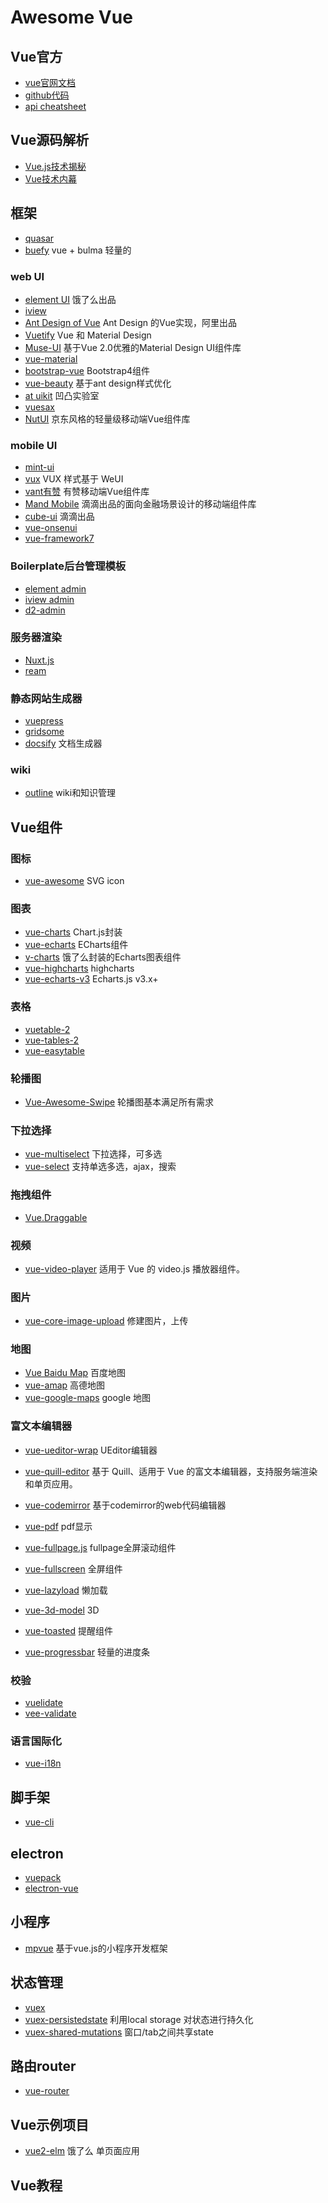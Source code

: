 # Awesome Vue

## Vue官方

- [vue官网文档](https://cn.vuejs.org/v2/guide/)
- [github代码](https://github.com/vuejs/vue)
- [api cheatsheet](https://vuejs-tips.github.io/cheatsheet/)

## Vue源码解析

- [Vue.js技术揭秘](https://ustbhuangyi.github.io/vue-analysis/)
- [Vue技术内幕](http://hcysun.me/vue-design/art/)

## 框架

- [quasar](https://github.com/quasarframework/quasar)
- [buefy](https://github.com/buefy/buefy) vue + bulma 轻量的

### web UI

- [element UI](http://element-cn.eleme.io/#/zh-CN/component/installation) 饿了么出品
- [iview](https://www.iviewui.com/docs/guide/install)
- [Ant Design of Vue](https://vue.ant.design/docs/vue/introduce-cn/) Ant Design 的Vue实现，阿里出品
- [Vuetify](https://vuetifyjs.com/zh-Hans/) Vue 和 Material Design
- [Muse-UI](https://muse-ui.org/#/zh-CN) 基于Vue 2.0优雅的Material Design UI组件库
- [vue-material](https://vuematerial.io/)
- [bootstrap-vue](https://github.com/bootstrap-vue/bootstrap-vue)  Bootstrap4组件
- [vue-beauty](https://github.com/FE-Driver/vue-beauty) 基于ant design样式优化
- [at uikit](https://at-ui.github.io/at-ui/#/zh) 凹凸实验室
- [vuesax](https://github.com/lusaxweb/vuesax)
- [NutUI](https://nutui.jd.com/#/index) 京东风格的轻量级移动端Vue组件库

### mobile UI

- [mint-ui](http://mint-ui.github.io/docs/#/zh-cn2)
- [vux](https://doc.vux.li/zh-CN/) VUX 样式基于 WeUI
- [vant有赞](https://youzan.github.io/vant/#/zh-CN/intro) 有赞移动端Vue组件库
- [Mand Mobile](https://didi.github.io/mand-mobile/#/zh-CN/docs/introduce) 滴滴出品的面向金融场景设计的移动端组件库
- [cube-ui](https://didi.github.io/cube-ui/#/zh-CN) 滴滴出品
- [vue-onsenui](https://onsen.io/v2/guide/vue/)
- [vue-framework7](https://github.com/framework7io/framework7)

### Boilerplate后台管理模板

- [element admin](https://github.com/PanJiaChen/vue-element-admin)
- [iview admin](https://github.com/iview/iview-admin)
- [d2-admin](https://github.com/d2-projects/d2-admin)

### 服务器渲染

- [Nuxt.js](https://github.com/nuxt/nuxt.js)
- [ream](https://github.com/ream/ream)

### 静态网站生成器

- [vuepress](https://github.com/vuejs/vuepress)
- [gridsome](https://github.com/gridsome/gridsome)
- [docsify](https://github.com/docsifyjs/docsify) 文档生成器

### wiki

- [outline](https://github.com/outline/outline) wiki和知识管理

## Vue组件

### 图标

- [vue-awesome](https://github.com/Justineo/vue-awesome) SVG icon

### 图表

- [vue-charts](https://github.com/apertureless/vue-chartjs) Chart.js封装
- [vue-echarts](https://github.com/ecomfe/vue-echarts) ECharts组件
- [v-charts](https://github.com/ElemeFE/v-charts) 饿了么封装的Echarts图表组件
- [vue-highcharts](https://github.com/weizhenye/vue-highcharts) highcharts
- [vue-echarts-v3](https://github.com/xlsdg/vue-echarts-v3) Echarts.js v3.x+

### 表格

- [vuetable-2](https://github.com/ratiw/vuetable-2)
- [vue-tables-2](https://github.com/matfish2/vue-tables-2)
- [vue-easytable](https://github.com/huangshuwei/vue-easytable)

### 轮播图

- [Vue-Awesome-Swipe](https://surmon-china.github.io/vue-awesome-swiper/) 轮播图基本满足所有需求

### 下拉选择

- [vue-multiselect](https://github.com/shentao/vue-multiselect) 下拉选择，可多选
- [vue-select](https://github.com/sagalbot/vue-select) 支持单选多选，ajax，搜索

### 拖拽组件

- [Vue.Draggable](https://github.com/SortableJS/Vue.Draggable)

### 视频

- [vue-video-player](https://github.com/surmon-china/vue-video-player) 适用于 Vue 的 video.js 播放器组件。

### 图片

- [vue-core-image-upload](https://github.com/Vanthink-UED/vue-core-image-upload) 修建图片，上传

### 地图

- [Vue Baidu Map](https://dafrok.github.io/vue-baidu-map/#/zh/index) 百度地图
- [vue-amap](https://elemefe.github.io/vue-amap) 高德地图
- [vue-google-maps](https://github.com/xkjyeah/vue-google-maps) google 地图

### 富文本编辑器

- [vue-ueditor-wrap](https://github.com/HaoChuan9421/vue-ueditor-wrap) UEditor编辑器
- [vue-quill-editor](https://github.com/surmon-china/vue-quill-editor) 基于 Quill、适用于 Vue 的富文本编辑器，支持服务端渲染和单页应用。
- [vue-codemirror](https://github.com/surmon-china/vue-codemirror) 基于codemirror的web代码编辑器

- [vue-pdf](https://github.com/FranckFreiburger/vue-pdf) pdf显示
- [vue-fullpage.js](https://github.com/alvarotrigo/vue-fullpage.js) fullpage全屏滚动组件
- [vue-fullscreen](https://github.com/mirari/vue-fullscreen) 全屏组件
- [vue-lazyload](https://github.com/hilongjw/vue-lazyload) 懒加载
- [vue-3d-model](https://github.com/hujiulong/vue-3d-model) 3D
- [vue-toasted](https://github.com/shakee93/vue-toasted) 提醒组件
- [vue-progressbar](https://github.com/hilongjw/vue-progressbar) 轻量的进度条


### 校验

- [vuelidate](https://github.com/vuelidate/vuelidate)
- [vee-validate](https://github.com/baianat/vee-validate)

### 语言国际化

- [vue-i18n](https://github.com/kazupon/vue-i18n)

## 脚手架

- [vue-cli](https://github.com/vuejs/vue-cli)

## electron

- [vuepack](https://github.com/egoist/vuepack)
- [electron-vue](https://github.com/SimulatedGREG/electron-vue)

## 小程序

- [mpvue](https://github.com/Meituan-Dianping/mpvue) 基于vue.js的小程序开发框架

## 状态管理

- [vuex](https://github.com/vuejs/vuex)
- [vuex-persistedstate](https://github.com/robinvdvleuten/vuex-persistedstate) 利用local storage 对状态进行持久化
- [vuex-shared-mutations](https://github.com/xanf/vuex-shared-mutations) 窗口/tab之间共享state

## 路由router

- [vue-router](https://github.com/vuejs/vue-router)

## Vue示例项目

- [vue2-elm](https://github.com/bailicangdu/vue2-elm) 饿了么 单页面应用

## Vue教程
